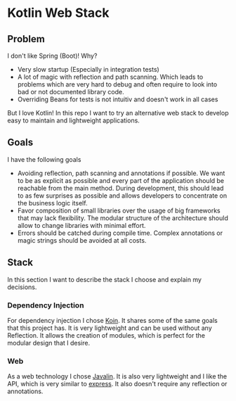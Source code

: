 # Kotlin Web Stack

## Problem
I don't like Spring (Boot)! Why?

* Very slow startup (Especially in integration tests)
* A lot of magic with reflection and path scanning. Which
leads to problems which are very hard to debug and often
require to look into bad or not documented library code.
* Overriding Beans for tests is not intuitiv and doesn't 
work in all cases

But I love Kotlin! In this repo I want to try
an alternative web stack to develop easy to maintain
and lightweight applications.

## Goals
I have the following goals
* Avoiding reflection, path scanning and annotations if possible.
We want to be as explicit as possible and every part of the application
should be reachable from the main method. During development, this should lead to as few 
surprises as possible and allows developers to concentrate
on the business logic itself.
* Favor composition of small libraries over the usage of big frameworks that
may lack flexibility. The modular structure of the architecture should allow
to change libraries with minimal effort.
* Errors should be catched during compile time. Complex annotations or magic
strings should be avoided at all costs.

## Stack
In this section I want to describe the stack I choose and explain my decisions. 

### Dependency Injection
For dependency injection I chose [Koin](https://github.com/InsertKoinIO/koin).
It shares some of the same goals that this project has. It is very lightweight
and can be used without any Reflection. It allows the creation of modules, which
is perfect for the modular design that I desire.

### Web
As a web technology I chose [Javalin](https://javalin.io/). It is also 
very lightweight and I like the API, which is very similar to [express](https://expressjs.com/).
It also doesn't require any reflection or annotations.

